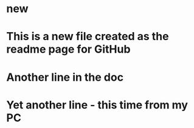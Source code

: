 # new
# This is a new file created as the readme page for GitHub
# Another line in the doc
# Yet another line - this time from my PC

